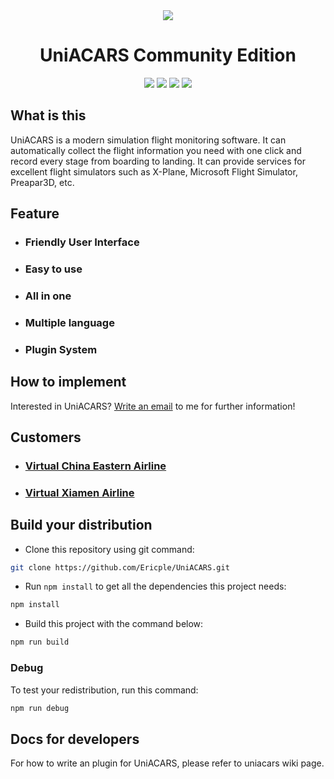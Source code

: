 <div align="center">
<img src="./icon.ico" />
<h1>UniACARS Community Edition</h1>
<p>
<img src="https://img.shields.io/github/issues-pr/Ericple/UniACARS?style=flat-square" />
<img src="https://img.shields.io/github/license/Ericple/UniACARS?style=flat-square" />
<img src="https://img.shields.io/github/commit-activity/t/Ericple/UniACARS?style=flat-square" />
<img src="https://img.shields.io/github/issues/Ericple/UniACARS?style=flat-square" />
</p>
</div>

## What is this

UniACARS is a modern simulation flight monitoring software. It can automatically collect the flight information you need with one click and record every stage from boarding to landing. It can provide services for excellent flight simulators such as X-Plane, Microsoft Flight Simulator, Preapar3D, etc.

## Feature

- ### Friendly User Interface
- ### Easy to use
- ### All in one
- ### Multiple language
- ### Plugin System

## How to implement

Interested in UniACARS? [Write an email](mailto:dev@peercat.cn) to me for further information!

## Customers

- ### [Virtual China Eastern Airline](https://vceair.net/)
- ### [Virtual Xiamen Airline](https://vxiamenair.net/aoc)

## Build your distribution

- Clone this repository using git command:

```bash
git clone https://github.com/Ericple/UniACARS.git
```

- Run `npm install` to get all the dependencies this project needs:

```bash
npm install
```

- Build this project with the command below:

```bash
npm run build
```

### Debug

To test your redistribution, run this command:

```bash
npm run debug
```

## Docs for developers

For how to write an plugin for UniACARS, please refer to uniacars wiki page.
